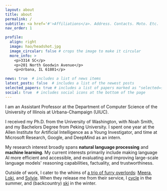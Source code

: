 ```yaml
---
layout: about
title: about
permalink: /
subtitle: <a href='#'>Affiliations</a>. Address. Contacts. Moto. Etc.
nav_order: 1

profile:
  align: right
  image: hao/headshot.jpg
  image_circular: false # crops the image to make it circular
  more_info: >
    <p>3314 SC</p>
    <p>201 North Goodwin Avenue</p>
    <p>Urbana, IL 61801</p>

news: true  # includes a list of news items
latest_posts: false  # includes a list of the newest posts
selected_papers: true # includes a list of papers marked as "selected={true}"
social: true  # includes social icons at the bottom of the page
---
```



I am an Assistant Professor at the <a href="https://cs.illinois.edu/" style="text-decoration:none">Department of Computer Science</a> of the <a href="https://illinois.edu/" style="text-decoration:none">University of Illinois at Urbana-Champaign (UIUC)</a>.

I received my Ph.D. from the 
<a href="https://www.washington.edu/" style="text-decoration:none">University of Washington</a>,
with
<a href="https://nasmith.github.io/" style="text-decoration:none">Noah Smith</a>,
and my Bachelors Degree from 
<a href="https://english.pku.edu.cn/" style="text-decoration:none">Peking University</a>.
I spent one year at the <a href="https://allenai.org/" style="text-decoration:none">Allen Institute for Artificial Intelligence</a> as a Young Investigator, and time at Microsoft Research, Google, and DeepMind as an intern.

My research interest broadly spans **natural language processing** and **machine learning**.
My current interests primarily include making language AI more efficient and accessible, and evaluating and improving large-scale language models' reasoning capabilities, factuality, and trustworthiness.

Outside of work, I cater to the whims of [a trio of furry overlords](../assets/img/pets/furry_friends.jpeg): [Meera](../assets/img/pets/meera.jpg), [Loki](../assets/img/pets/loki.jpg), and [Sylvie](../assets/img/pets/sylvie.jpg).
When they release me from their service, I [cycle](../assets/img/fun/stp.jpeg) in the summer, and (backcountry) [ski](../assets/img/fun/rainier_top.jpeg) in the winter.